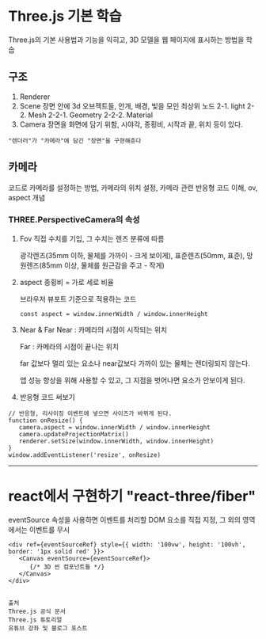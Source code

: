# Three.js 기본 학습

Three.js의 기본 사용법과 기능을 익히고, 3D 모델을 웹 페이지에 표시하는 방법을 학습

## 구조

1. Renderer
2. Scene
   장면 안에 3d 오브젝트들, 안개, 배경, 빛을 모인 최상위 노드
   2-1. light
   2-2. Mesh
   2-2-1. Geometry
   2-2-2. Material
3. Camera
   장면을 화면에 담기 위함, 시야각, 종횡비, 시작과 끝, 위치 등이 있다.

```
"렌더러"가 "카메라"에 담긴 "장면"을 구현해준다
```

## 카메라

코드로 카메라를 설정하는 방법, 카메라의 위치 설정, 카메라 관련 반응형 코드 이해, ov, aspect 개념

### THREE.PerspectiveCamera의 속성

1. Fov
   직접 수치를 기입, 그 수치는 렌즈 분류에 따름

   광각렌즈(35mm 이하, 물체를 가까이 - 크게 보이게), 표준렌즈(50mm, 표준), 망원렌즈(85mm 이상, 물체를 원근감을 주고 - 작게)

2. aspect
   종횡비 = 가로 세로 비율

   브라우저 뷰포트 기준으로 적용하는 코드

   ```
   const aspect = window.innerWidth / window.innerHeight
   ```

3. Near & Far
   Near : 카메라의 시점이 시작되는 위치

   Far : 카메라의 시점이 끝나는 위치

   far 값보다 멀리 있는 요소나 near값보다 가까이 있는 물체는 렌더링되지 않는다.

   앱 성능 향상을 위해 사용할 수 있고, 그 지점을 벗어나면 요소가 안보이게 된다.

4. 반응형 코드 써보기

```
// 반응형, 리사이징 이벤트에 넣으면 사이즈가 바뀌게 된다.
function onResize() {
   camera.aspect = window.innerWidth / window.innerHeight
   camera.updateProjectionMatrix()
   renderer.setSize(window.innerWidth, window.innerHeight)
}
window.addEventListener('resize', onResize)

```

---

# react에서 구현하기 "react-three/fiber"

eventSource 속성을 사용하면 이벤트를 처리할 DOM 요소를 직접 지정, 그 외의 영역에서는 이벤트를 무시

```
<div ref={eventSourceRef} style={{ width: '100vw', height: '100vh', border: '1px solid red' }}>
   <Canvas eventSource={eventSourceRef}>
      {/* 3D 씬 컴포넌트들 */}
   </Canvas>
</div>
```

```

출처
Three.js 공식 문서
Three.js 튜토리얼
유튜브 강좌 및 블로그 포스트

```
